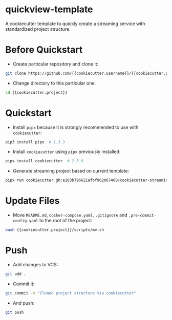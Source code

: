 # quickview-template
A cookiecutter template to quickly create a streaming service with standardized project structure.

# Before Quickstart

- Create particular repository and clone it:
```bash
git clone https://github.com/{{cookiecutter.username}}/{{cookiecutter.project}}
```

- Change directory to this particular one:
```bash
cd {{cookiecutter.project}}
```

# Quickstart

- Install `pipx` because it is strongly recommended to use with `cookiecutter`:
```bash
pip3 install pipx  # 1.3.3
```

- Install `cookiecutter` using `pipx` previously installed:
```bash
pipx install cookiecutter  # 2.5.0
```

- Generate streaming project based on current template:
```bash
pipx run cookiecutter gh:e183b796621afbf902067460/cookiecutter-streaming-template
```

# Update Files

- Move `README.md`, `docker-compose.yaml`, `.gitignore` and `.pre-commit-config.yaml` to the root of the project:
```bash
bash {{cookiecutter.project}}/scripts/mv.sh
```

# Push

- Add changes to VCS:
```bash
git add .
```

- Commit it:
```bash
git commit -m "Cloned project structure via cookiecutter"
```

- And push:
```bash
git push
```
